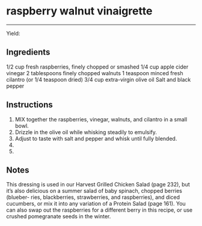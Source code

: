 # raspberry walnut vinaigrette
---
Yield: 

## Ingredients
1/2 cup fresh raspberries, finely chopped or smashed
1/4 cup apple cider vinegar
2 tablespoons finely chopped walnuts
1 teaspoon minced fresh cilantro (or 1/4 teaspoon dried)
3/4 cup extra-virgin olive oil
Salt and black pepper

## Instructions
1. MIX together the raspberries, vinegar, walnuts,
and cilantro in a small bowl.
2.  Drizzle in the olive
oil while whisking steadily to emulsify. 
3. Adjust
to taste with salt and pepper and whisk until
fully blended.
4. 
5. 

## Notes

This dressing is used in our Harvest Grilled Chicken
Salad (page 232), but it’s also delicious on a summer
salad of baby spinach, chopped berries (blueber-
ries, blackberries, strawberries, and raspberries),
and diced cucumbers, or mix it into any variation of
a Protein Salad (page 161). You can also swap out
the raspberries for a different berry in this recipe,
or use crushed pomegranate seeds in the winter.





